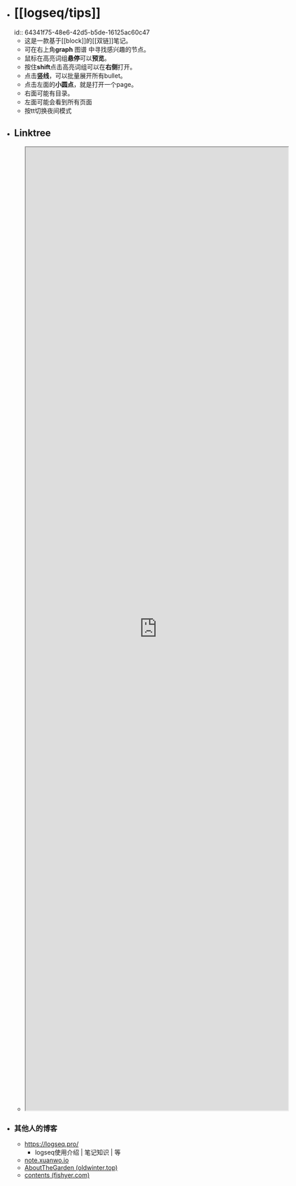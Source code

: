 - # [[logseq/tips]]
  id:: 64341f75-48e6-42d5-b5de-16125ac60c47
	- 这是一款基于[[block]]的[[双链]]笔记。
	- 可在右上角**graph** 图谱 中寻找感兴趣的节点。
	- 鼠标在高亮词组**悬停**可以**预览**。
	- 按住**shift**点击高亮词组可以在**右侧**打开。
	- 点击**竖线**，可以批量展开所有bullet。
	- 点击左面的**小圆点**，就是打开一个page。
	- 右面可能有目录。
	- 左面可能会看到所有页面
	- 按tt切换夜间模式
- ## Linktree
	- <iframe src="https://blog.fpb.icu/about" width="600" height="2200"></iframe>
- ### 其他人的博客
	- https://logseq.pro/
		- logseq使用介绍 | 笔记知识 | 等
	- [note.xuanwo.io](https://note.xuanwo.io/#/all-pages)
	- [AboutTheGarden (oldwinter.top)](https://garden.oldwinter.top/)
	- [contents (fishyer.com)](https://logseq.fishyer.com/#/page/contents)